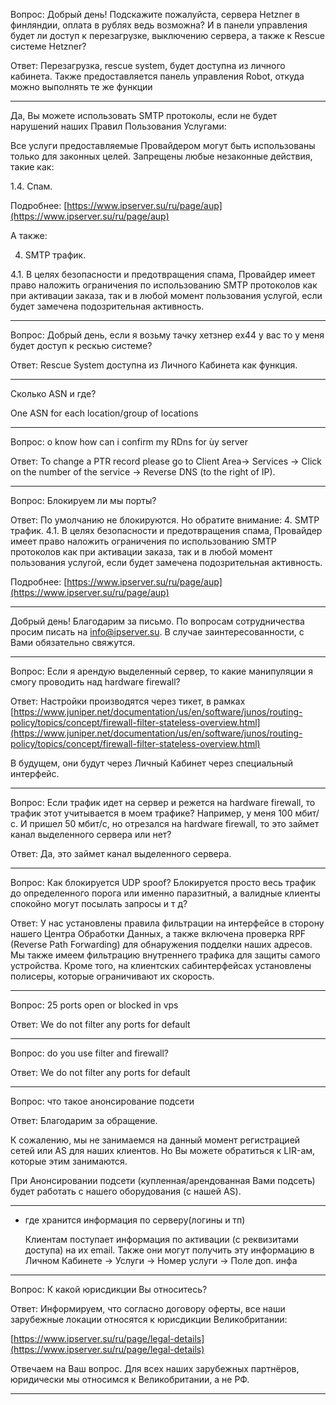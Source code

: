Вопрос: Добрый день! Подскажите пожалуйста, сервера Hetzner в финляндии, оплата в рублях ведь возможна? И в панели управления будет ли доступ к перезагрузке, выключению сервера, а также к Rescue системе Hetzner?

Ответ: Перезагрузка, rescue system, будет доступна из личного кабинета. Также предоставляется панель управления Robot, откуда можно выполнять те же функции

------------------------------------------------

Да, Вы можете использовать SMTP протоколы, если не будет нарушений наших Правил Пользования Услугами:

Все услуги предоставляемые Провайдером могут быть использованы только для законных целей. Запрещены любые незаконные действия, такие как:

1.4. Спам.

Подробнее: [https://www.ipserver.su/ru/page/aup](https://www.ipserver.su/ru/page/aup)

А также:

4. SMTP трафик.

4.1. В целях безопасности и предотвращения спама, Провайдер имеет право наложить ограничения по использованию SMTP протоколов как при активации заказа, так и в любой момент пользования услугой, если будет замечена подозрительная активность.

----------------------------------------------------

Вопрос: Добрый день, если я возьму тачку хетзнер ex44 у вас то у меня будет доступ к рескью системе?

Ответ: Rescue System доступна из Личного Кабинета как функция.

------------------------------------------------------

Сколько ASN и где?

One ASN for each location/group of locations

------------------------------------------------------------

Вопрос: o know how can i confirm my RDns for ùy server
    
Ответ: To change a PTR record please go to Client Area-> Services -> Click on the number of the service -> Reverse DNS (to the right of IP).

-------------------------------------------------------------

Вопрос: Блокируем ли мы порты?

Ответ: По умолчанию не блокируются. Но обратите внимание: 4. SMTP трафик. 4.1. В целях безопасности и предотвращения спама, Провайдер имеет право наложить ограничения по использованию SMTP протоколов как при активации заказа, так и в любой момент пользования услугой, если будет замечена подозрительная активность.

Подробнее: [https://www.ipserver.su/ru/page/aup](https://www.ipserver.su/ru/page/aup)

------------------------------------------------------------------

Добрый день! Благодарим за письмо. По вопросам сотрудничества просим писать на [info@ipserver.su](mailto:info@ipserver.su). В случае заинтересованности, с Вами обязательно свяжутся.

------------------------------------------------------------------

Вопрос: Если я арендую выделенный сервер, то какие манипуляции я смогу проводить над hardware firewall?

Ответ: Настройки производятся через тикет, в рамках
[https://www.juniper.net/documentation/us/en/software/junos/routing-policy/topics/concept/firewall-filter-stateless-overview.html](https://www.juniper.net/documentation/us/en/software/junos/routing-policy/topics/concept/firewall-filter-stateless-overview.html)

В будущем, они будут через Личный Кабинет через специальный интерфейс.

--------------------------------------------------------------

Вопрос: Если трафик идет на сервер и режется на hardware firewall, то трафик этот учитывается в моем трафике? Например, у меня 100 мбит/с. И пришел 50 мбит/с, но отрезался на hardware firewall, то это займет канал выделенного сервера или нет?

Ответ: Да, это займет канал выделенного сервера.

---------------------------------------------------------------------

Вопрос: Как блокируется UDP spoof? Блокируется просто весь трафик до определенного порога или именно паразитный, а валидные клиенты спокойно могут посылать запросы и т д?
    
Ответ: У нас установлены правила фильтрации на интерфейсе в сторону нашего Центра Обработки Данных, а также включена проверка RPF (Reverse Path Forwarding) для обнаружения подделки наших адресов. Мы также имеем фильтрацию внутреннего трафика для защиты самого устройства. Кроме того, на клиентских сабинтерфейсах установлены полисеры, которые ограничивают их скорость.

------------------------------------------------------------------

Вопрос: 25 ports open or blocked in vps

Ответ: We do not filter any ports for default

---------------------------------------------------------------

Вопрос: do you use filter and firewall?

Ответ: We do not filter any ports for default

----------------------------------------------------------

Вопрос: что такое анонсирование подсети
    
Ответ: Благодарим за обращение.
    
К сожалению, мы не занимаемся на данный момент регистрацией сетей или AS для наших клиентов. Но Вы можете обратиться к LIR-ам, которые этим занимаются.
    
При Анонсировании подсети (купленная/арендованная Вами подсеть) будет работать с нашего оборудования (с нашей AS).

-------------------------------------------------------------------

- где хранится информация по серверу(логины и тп)
    
    Клиентам поступает информация по активации (с реквизитами доступа) на их email. Также они могут получить эту информацию в Личном Кабинете -> Услуги -> Номер услуги -> Поле доп. инфа

-----------------------------------------------------------------

Вопрос: К какой юрисдикции Вы относитесь?

Ответ: Информируем, что согласно договору оферты, все наши зарубежные локации относятся к юрисдикции Великобритании:

[https://www.ipserver.su/ru/page/legal-details](https://www.ipserver.su/ru/page/legal-details)

Отвечаем на Ваш вопрос. Для всех наших зарубежных партнёров, юридически мы относимся к Великобритании, а не РФ.

-----------------------------------------------------------------------

